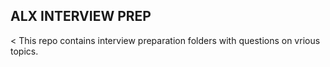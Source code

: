 ## ALX INTERVIEW PREP
< This repo contains interview preparation folders with questions on vrious topics.
